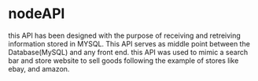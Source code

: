# nodeAPI
this API has been designed with the purpose of receiving and retreiving information stored in MYSQL. This API serves as middle point between the Database(MySQL) 
and any front end. this API was used to mimic a search bar and store website to sell goods following the example of stores like ebay, and amazon.
